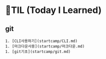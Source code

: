 # 🌱TIL (Today I Learned)

## git

	1. [CLI사용하기](startcamp/CLI.md)
	1. [마크다운사용](startcamp/마크다운.md)
	1. [git기초](startcamp/git.md)